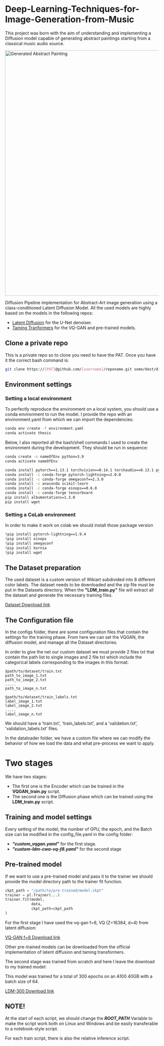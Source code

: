 # Deep-Learning-Techniques-for-Image-Generation-from-Music
This project was born with the aim of understanding and implementing a Diffusion model capable of generating abstract paintings starting from a classical music audio source.

<img src="https://github.com/logicesecutor/Deep-Learning-Techniques-for-Image-Generation-from-Music/blob/main/src/images/samples.png" alt="Generated Abstract Painting" width="800"/>

Diffusion Pipeline implementation for Abstract-Art image generation using a class-conditioned Latent Diffusion Model. 
All the used models are highly based on the models in the following repos:
- [Latent Diffusion](https://github.com/CompVis/latent-diffusion) for the U-Net denoiser.
- [Taming Tranformers](https://github.com/CompVis/taming-transformers) for the VQ-GAN and pre-trained models.


## Clone a private repo
This is a private repo so to clone you need to have the PAT. 
Once you have it the correct bash command is:
```bash
git clone https://[PAT]@github.com/[username]/reponame.git some/dest/dir
```

## Environment settings
### Setting a local environment
To perfectly reproduce the environment on a local system, you should use a conda environment to run the model. 
I provide the repo with an environment.yaml from which we can import the dependencies:

```bash
conda env create -f environment.yaml
conda activate thesis
```

Below, I also reported all the bash/shell commands I used to create the environment during the development. They should be run in sequence:

```bash
conda create -n nameOfEnv python=3.9
conda activate nameOfEnv

conda install pytorch==1.13.1 torchvision==0.14.1 torchaudio==0.13.1 pytorch-cuda=11.7 -c - pytorch -c nvidia
conda install -c conda-forge pytorch-lightning==2.0.0
conda install -c conda-forge omegaconf==2.3.0
conda install -c anaconda scikit-learn
conda install -c conda-forge einops==0.6.0
conda install -c conda-forge tensorboard
pip install albumentations=1.3.0
pip install wget
```
### Setting a CoLab environment
In order to make it work on colab we should install those package version

```bash
!pip install pytorch-lightning==1.9.4
!pip install einops
!pip install omegaconf
!pip install kornia
!pip install wget
```

## The Dataset preparation
The used dataset is a custom version of Wikiart subdivided into 8 different color labels.
The dataset needs to be downloaded and the zip file must be put in the Datasets directory.
When the **"LDM_train.py"** file will extract all the dataset and generate the necessary training files.

[Dataset Download link](https://drive.google.com/file/d/1LSfJZ6IAWbCi8jAQJ2IHV9afUbwFbZ4V/view?usp=drive_link)

## The Configuration file
In the configs folder, there are some configuration files that contain the settings for the training phase.
From here we can set the VQGAN, the diffusion model, and manage all the Dataset directories.

In order to give the net our custom dataset we must provide 2 files txt that contain the path list to single images and 2 file txt which include the categorical labels corresponding to the images in this format:

```
$path/to/dataset/train.txt
path_to_image_1.txt
path_to_image_2.txt
.....
path_to_image_n.txt
```
```
$path/to/dataset/train_labels.txt
label_image_1.txt
label_image_2.txt
.....
label_image_n.txt
```
We should have a 'train.txt', 'train_labels.txt', and a 'validation.txt', 'validation_labels.txt' files.

In the dataloader folder, we have a custom file where we can modify the behavior of how we load the data and what pre-process we want to apply.

# Two stages
We have two stages:
- The first one is the Encoder which can be trained in the **VQGAN_train.py** script.
- The second one is the Diffusion phase which can be trained using the **LDM_train.py** script.
  
## Training and model settings
Every setting of the model, the number of GPU, the epoch, and the Batch size can be modified in the config_file.yaml in the config folder:
- ***"custom_vqgan.yaml"*** for the first stage.
- ***"custom-ldm-cwa-vq-f8.yaml"*** for the second stage

## Pre-trained model
If we want to use a pre-trained model and pass it to the trainer we should provide the model directory path to the trainer fit function.

```python
ckpt_path = "/path/to/pre-trained/model.ckpt"
trainer = pl.Trainer(...)
trainer.fit(model,
            data,
            ckpt_path=ckpt_path
)
```

For the first stage I have used the vq-gan f=8, VQ (Z=16384, d=4) from latent diffusion:

[VQ-GAN f=8 Download link](https://ommer-lab.com/files/latent-diffusion/vq-f8.zip)

Other pre-trained models can be downloaded from the official implementation of latent diffusion and taming transformers.

The second stage was trained from scratch and here I leave the download to my trained model:

This model was trained for a total of 300 epochs on an A100 40GB with a batch size of 64.

[LDM-300 Download link](https://drive.google.com/file/d/13NikX84LivRciepkZB2mi5vZI-183ZZ8/view?usp=drive_link)

## NOTE!
At the start of each script, we should change the ***ROOT_PATH*** Variable to make the script work both on Linux and Windows and be easily transferable to a notebook-style script.

For each train script, there is also the relative inference script.
